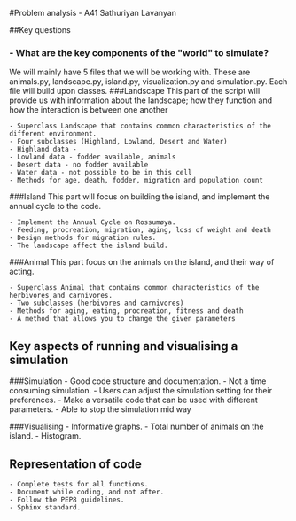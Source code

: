 #Problem analysis - A41 Sathuriyan Lavanyan 

##Key questions 
### - What are the key components of the "world" to simulate?
We will mainly have 5 files that we will be working with. These are animals.py, landscape.py, island.py, 
visualization.py and simulation.py. Each file will build upon classes. 
###Landscape
This part of the script will provide us with information about the landscape; how they function and how the interaction 
is between one another

    - Superclass Landscape that contains common characteristics of the different environment.
    - Four subclasses (Highland, Lowland, Desert and Water)
    - Highland data - 
    - Lowland data - fodder available, animals
    - Desert data - no fodder available
    - Water data - not possible to be in this cell
    - Methods for age, death, fodder, migration and population count


###Island
This part will focus on building the island, and implement the annual cycle to the code.
 
    - Implement the Annual Cycle on Rossumøya.
    - Feeding, procreation, migration, aging, loss of weight and death
    - Design methods for migration rules.
    - The landscape affect the island build.
###Animal
This part focus on the animals on the island, and their way of acting.

    - Superclass Animal that contains common characteristics of the herbivores and carnivores.
    - Two subclasses (herbivores and carnivores)
    - Methods for aging, eating, procreation, fitness and death 
    - A method that allows you to change the given parameters


## Key aspects of running and visualising a simulation

###Simulation
    - Good code structure and documentation.
    - Not a time consuming simulation.
    - Users can adjust the simulation setting for their preferences.
    - Make a versatile code that can be used with different parameters.
    - Able to stop the simulation mid way

###Visualising
    - Informative graphs.
    - Total number of animals on the island.
    - Histogram.

## Representation of code

    - Complete tests for all functions.
    - Document while coding, and not after.
    - Follow the PEP8 guidelines.
    - Sphinx standard. 







